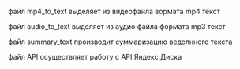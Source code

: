 файл mp4_to_text выделяет из видеофайла вормата mp4 текст

файл audio_to_text выделяет из аудио файла формата mp3 текст

файл summary_text производит суммаризацию веделнного текста

файл API осуществляет работу с API Яндекс.Диска
